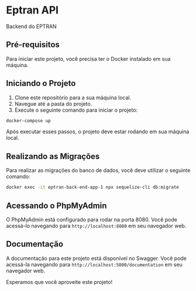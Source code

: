 # Eptran API

Backend do EPTRAN

## Pré-requisitos

Para iniciar este projeto, você precisa ter o Docker instalado em sua máquina.

## Iniciando o Projeto

1. Clone este repositório para a sua máquina local.
2. Navegue até a pasta do projeto.
3. Execute o seguinte comando para iniciar o projeto:

```bash
docker-compose up
```

Após executar esses passos, o projeto deve estar rodando em sua máquina local.

## Realizando as Migrações

Para realizar as migrações do banco de dados, você deve utilizar o seguinte comando:

```bash
docker exec -it eptran-back-end-app-1 npx sequelize-cli db:migrate
```

## Acessando o PhpMyAdmin

O PhpMyAdmin está configurado para rodar na porta 8080. Você pode acessá-lo navegando para `http://localhost:8080` em seu navegador web.

## Documentação

A documentação para este projeto está disponível no Swagger. Você pode acessá-la navegando para `http://localhost:5000/documentation` em seu navegador web.

Esperamos que você aproveite este projeto!

